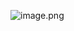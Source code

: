 ![image.png]({https://github.com/Ivankrenzco/Eza-Fergiansyah_Akademi-Metrologi-dan-Instrumentasi/blob/aa3d95a7b8ad2deee208a84bd7c8fe322b1f789b/Identitas.png})
